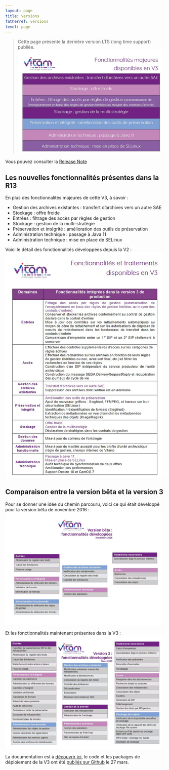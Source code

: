 ```yaml
---
layout: page
title: Versions
fatherref: versions
level: page
---
```


> Cette page présente la dernière version LTS (long time support) publiée.
![Logos](/public/images/V3_fonctionnalites_focus.jpg)

Vous pouvez consulter la [Release Note](/ressources/DocCourante/autres/fonctionnel/release-notes.3.0.1.pdf)

## Les nouvelles fonctionnalités présentes dans la R13
En plus des fonctionnalités majeures de cette V3, à savoir :
* Gestion des archives existantes : transfert d’archives vers un autre SAE
* Stockage : offre froide
* Entrées : filtrage des accès par règles de gestion
* Stockage : gestion de la multi-stratégie
* Préservation et intégrité : amélioration des outils de préservation
* Administration technique : passage à Java 11
* Administration technique : mise en place de SELinux

Voici le détail des fonctionnalités développées depuis la V2 :
![Logos](/public/images/V3_fonctionnalites.jpg)


## Comparaison entre la version bêta et la version 3
Pour se donner une idée du chemin parcouru, voici ce qui était développé pour la version bêta de novembre 2016 :
![Logos](/public/images/202003_traitements_vitamVbeta_V0.jpg)

Et les fonctionnalités maintenant présentes dans la V3 :
![Logos](/public/images/202003_traitements_vitamV3_V3.0.jpg)

La documentation est à [découvrir ici](https://www.programmevitam.fr/pages/documentation/), le code et les packages de déploiement de la V3 ont été [publiés sur Github](https://github.com/ProgrammeVitam/vitam/releases/tag/3.0.1) le 27 mars.